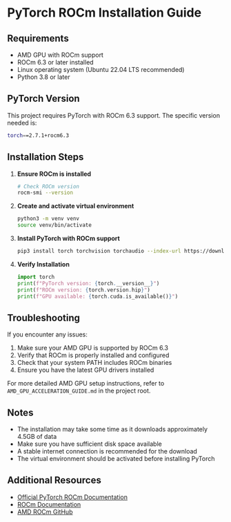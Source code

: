 # PyTorch ROCm Installation Guide

## Requirements

- AMD GPU with ROCm support
- ROCm 6.3 or later installed
- Linux operating system (Ubuntu 22.04 LTS recommended)
- Python 3.8 or later

## PyTorch Version

This project requires PyTorch with ROCm 6.3 support. The specific version needed is:

```bash
torch==2.7.1+rocm6.3
```

## Installation Steps

1. **Ensure ROCm is installed**

   ```bash
   # Check ROCm version
   rocm-smi --version
   ```

2. **Create and activate virtual environment**

   ```bash
   python3 -m venv venv
   source venv/bin/activate
   ```

3. **Install PyTorch with ROCm support**

   ```bash
   pip3 install torch torchvision torchaudio --index-url https://download.pytorch.org/whl/rocm6.3
   ```

4. **Verify Installation**

   ```python
   import torch
   print(f"PyTorch version: {torch.__version__}")
   print(f"ROCm version: {torch.version.hip}")
   print(f"GPU available: {torch.cuda.is_available()}")
   ```

## Troubleshooting

If you encounter any issues:

1. Make sure your AMD GPU is supported by ROCm 6.3
2. Verify that ROCm is properly installed and configured
3. Check that your system PATH includes ROCm binaries
4. Ensure you have the latest GPU drivers installed

For more detailed AMD GPU setup instructions, refer to `AMD_GPU_ACCELERATION_GUIDE.md` in the project root.

## Notes

- The installation may take some time as it downloads approximately 4.5GB of data
- Make sure you have sufficient disk space available
- A stable internet connection is recommended for the download
- The virtual environment should be activated before installing PyTorch

## Additional Resources

- [Official PyTorch ROCm Documentation](https://pytorch.org/get-started/locally/)
- [ROCm Documentation](https://rocmdocs.amd.com/en/latest/)
- [AMD ROCm GitHub](https://github.com/RadeonOpenCompute/ROCm)
